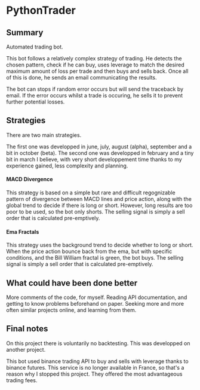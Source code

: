# PythonTrader
## Summary
Automated trading bot.

This bot follows a relatively complex strategy of trading. He detects the chosen pattern, check if he can buy, uses leverage to match the desired maximum amount of loss per trade and then buys and sells back. 
Once all of this is done, he sends an email communicating the results.

The bot can stops if random error occurs but will send the traceback by email. If the error occurs whilst a trade is occuring, he sells it to prevent further potential losses.

## Strategies
There are two main strategies. 

The first one was developped in june, july, august (alpha), september and a bit in october (beta).
The second one was developped in february and a tiny bit in march I believe, with very short developpement time thanks to my experience gained, less complexity and planning.
#### MACD Divergence
This strategy is based on a simple but rare and difficult regognizable pattern of divergence between MACD lines and price action, along with the global trend to decide if there is long or short. However, long results are too poor to be used, so the bot only shorts.
The selling signal is simply a sell order that is calculated pre-emptively.
#### Ema Fractals
This strategy uses the background trend to decide whether to long or short. When the price action bounce back from the ema, but with specific conditions, and the Bill William fractal is green, the bot buys.
The selling signal is simply a sell order that is calculated pre-emptively.

## What could have been done better
More comments of the code, for myself. Reading API documentation, and getting to know problems beforehand on paper.
Seeking more and more often similar projects online, and learning from them.

## Final notes
On this project there is voluntarily no backtesting. This was developped on another project.

This bot used binance trading API to buy and sells with leverage thanks to binance futures. This service is no longer available in France, so that's a reason why I stopped this project.
They offered the most advantageous trading fees.
